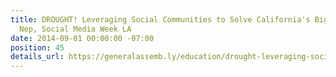 ```yaml
---
title: DROUGHT! Leveraging Social Communities to Solve California's Big Problem, Shauna
  Nep, Social Media Week LA
date: 2014-09-01 00:00:00 -07:00
position: 45
details_url: https://generalassemb.ly/education/drought-leveraging-social-communities-to-solve-californias-big-problem/los-angeles/7998
---
```


